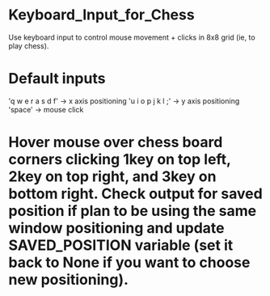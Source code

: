 # Keyboard_Input_for_Chess
 Use keyboard input to control mouse movement + clicks in 8x8 grid (ie, to play chess).

# Default inputs
 'q w e r a s d f' -> x axis positioning
 'u i o p j k l ;' -> y axis positioning
 'space' -> mouse click

# Hover mouse over chess board corners clicking 1key on top left, 2key on top right, and 3key on bottom right. Check output for saved position if plan to be using the same window positioning and update SAVED_POSITION variable (set it back to None if you want to choose new positioning).